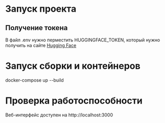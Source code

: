 # Запуск проекта

## Получение токена
В файл .env нужно перместить HUGGINGFACE_TOKEN, который нужно получить на сайте [Hugging Face](https://huggingface.co/settings/tokens) 

# Запуск сборки и контейнеров

docker-compose up --build

# Проверка работоспособности

Веб-интерфейс доступен на http://localhost:3000
